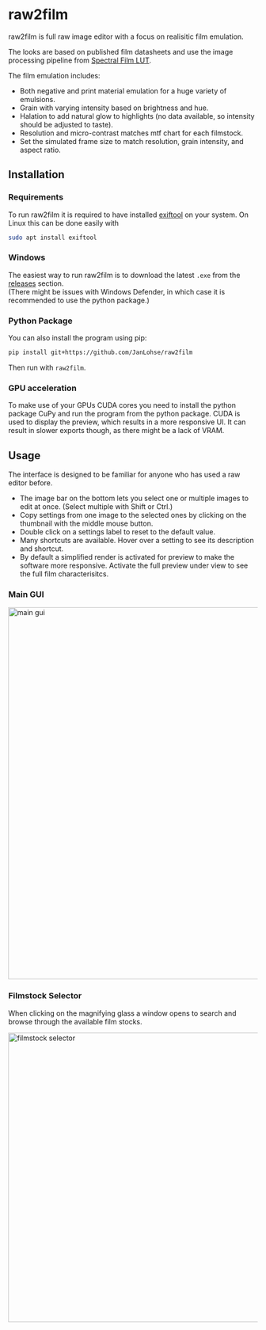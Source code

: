 # raw2film

raw2film is full raw image editor with a focus on realisitic film emulation.

The looks are based on published film datasheets and use the image processing pipeline from [Spectral Film LUT](https://github.com/JanLohse/spectral_film_lut).

The film emulation includes:
- Both negative and print material emulation for a huge variety of emulsions.
- Grain with varying intensity based on brightness and hue.
- Halation to add natural glow to highlights (no data available, so intensity should be adjusted to taste).
- Resolution and micro-contrast matches mtf chart for each filmstock.
- Set the simulated frame size to match resolution, grain intensity, and aspect ratio.

## Installation

### Requirements
To run raw2film it is required to have installed [exiftool](https://exiftool.org/) on your system.
On Linux this can be done easily with
```bash
sudo apt install exiftool
```

### Windows
The easiest way to run raw2film is to download the latest `.exe` from the [releases](../../releases) section.  
(There might be issues with Windows Defender, in which case it is recommended to use the python package.)

### Python Package
You can also install the program using pip:  

```bash
pip install git+https://github.com/JanLohse/raw2film
```
Then run with `raw2film`.

### GPU acceleration
To make use of your GPUs CUDA cores you need to install the python package CuPy and run the program from the python package.
CUDA is used to display the preview, which results in a more responsive UI.
It can result in slower exports though, as there might be a lack of VRAM.

## Usage

The interface is designed to be familiar for anyone who has used a raw editor before.

- The image bar on the bottom lets you select one or multiple images to edit at once. (Select multiple with Shift or Ctrl.)
- Copy settings from one image to the selected ones by clicking on the thumbnail with the middle mouse button.
- Double click on a settings label to reset to the default value.
- Many shortcuts are available. Hover over a setting to see its description and shortcut.
- By default a simplified render is activated for preview to make the software more responsive. Activate the full preview under view to see the full film characterisitcs.

### Main GUI
<img width="1082" height="752" alt="main gui" src="https://github.com/user-attachments/assets/399684de-9b04-473e-ad66-275ce4822347" />

### Filmstock Selector
When clicking on the magnifying glass a window opens to search and browse through the available film stocks.

<img width="866" height="585" alt="filmstock selector" src="https://github.com/user-attachments/assets/1a651ba2-cd53-4484-92ef-ed4cbcc0971b" /> 
